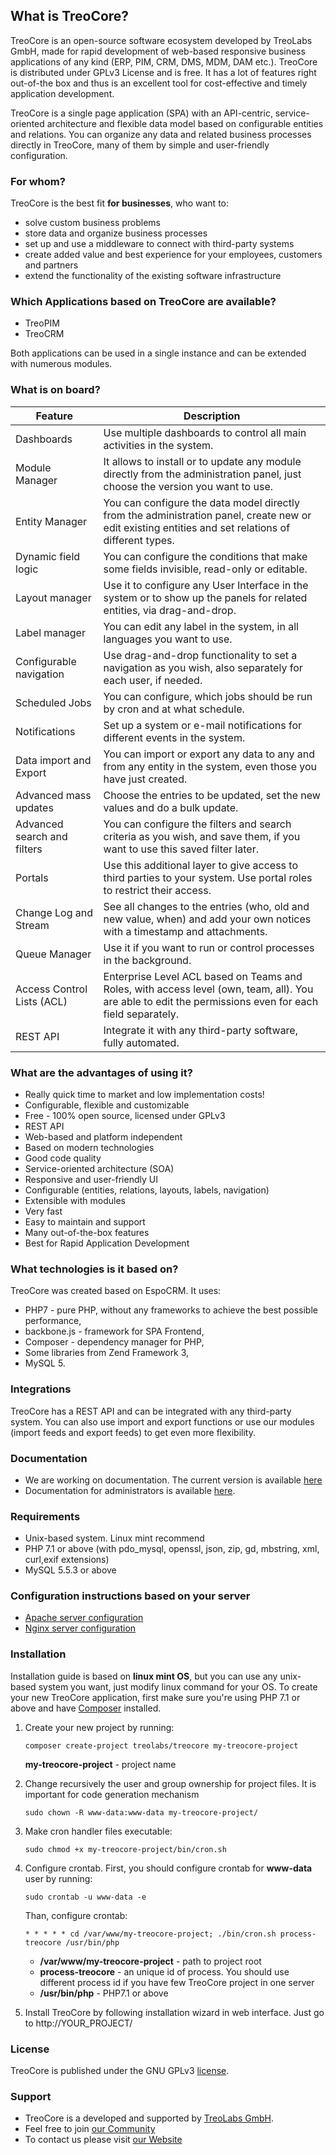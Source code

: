 ## What is TreoCore?
TreoCore is an open-source software ecosystem developed by TreoLabs GmbH, made for rapid development of web-based responsive business applications of any kind (ERP, PIM, CRM, DMS, MDM, DAM etc.). TreoCore is distributed under GPLv3 License and is free. It has a lot of features right out-of-the box and thus is an excellent tool for cost-effective and timely application development.

TreoCore is a single page application (SPA) with an API-centric, service-oriented architecture and flexible data model based on configurable entities and relations. You can organize any data and related business processes directly in TreoCore, many of them by simple and user-friendly configuration.

### For whom?
TreoCore is the best fit **for businesses**, who want to:
* solve custom business problems
* store data and organize business processes
* set up and use a middleware to connect with third-party systems
* create added value and best experience for your employees, customers and partners
* extend the functionality of the existing software infrastructure

### Which Applications based on TreoCore are available?
* TreoPIM
* TreoCRM

Both applications can be used in a single instance and can be extended with numerous modules.

### What is on board?

| Feature                                     | Description                                                                                                                                             |
|---------------------------------------------|---------------------------------------------------------------------------------------------------------------------------------------------------------|
| Dashboards                                  | Use multiple dashboards to control all main activities in the system.                                                                                   |
| Module Manager                              | It allows to install or to update any module directly from the administration panel, just choose the version you want to use.                           |
| Entity Manager                              | You can configure the data model directly from the administration panel, create new or edit existing entities and set relations of different types.     |
| Dynamic field logic                         | You can configure the conditions that make some fields invisible, read-only or editable.                                                                |
| Layout manager                              | Use it to configure any User Interface in the system or to show up the panels for related entities, via drag-and-drop.                                  |
| Label manager                               | You can edit any label in the system, in all languages you want to use.                                                                                 |
| Configurable navigation                     | Use drag-and-drop functionality to set a navigation as you wish, also separately for each user, if needed.                                              |
| Scheduled Jobs                              | You can configure, which jobs should be run by cron and at what schedule.                                                                               |
| Notifications                               | Set up a system or e-mail notifications for different events in the system.                                                                             |
| Data import and Export                      | You can import or export any data to any and from any entity in the system, even those you have just created.                                           |
| Advanced mass updates                       | Choose the entries to be updated, set the new values and do a bulk update.                                                                              |
| Advanced search and filters                 | You can configure the filters and search criteria as you wish, and save them, if you want to use this saved filter later.                               |
| Portals                                     | Use this additional layer to give access to third parties to your system. Use portal roles to restrict their access.                                    |
| Change Log and Stream                       | See all changes to the entries (who, old and new value, when) and add your own notices with a timestamp and attachments.                                |
| Queue Manager                               | Use it if you want to run or control processes in the background.                                                                                       |
| Access Control Lists (ACL)                  | Enterprise Level ACL based on Teams and Roles, with access level (own, team, all). You are able to edit the permissions even for each field separately. |
| REST API                                    | Integrate it with any third-party software, fully automated.                                                                                            |

### What are the advantages of using it?
* Really quick time to market and low implementation costs!
* Configurable, flexible and customizable
* Free - 100% open source, licensed under GPLv3
* REST API
* Web-based and platform independent
* Based on modern technologies
* Good code quality
* Service-oriented architecture (SOA)
* Responsive and user-friendly UI
* Configurable (entities, relations, layouts, labels, navigation)
* Extensible with modules
* Very fast
* Easy to maintain and support
* Many out-of-the-box features
* Best for Rapid Application Development

### What technologies is it based on?
TreoCore was created based on EspoCRM. It uses:

* PHP7 - pure PHP, without any frameworks to achieve the best possible performance,
* backbone.js - framework for SPA Frontend,
* Composer - dependency manager for PHP,
* Some libraries from Zend Framework 3,
* MySQL 5.

### Integrations
TreoCore has a REST API and can be integrated with any third-party system. You can also use import and export functions or use our modules (import feeds and export feeds) to get even more flexibility.

### Documentation
- We are working on documentation. The current version is available [here](https://treopim.com/help)
- Documentation for administrators is available [here](docs/en/administration/).

### Requirements

* Unix-based system. Linux mint recommend
* PHP 7.1 or above (with pdo_mysql, openssl, json, zip, gd, mbstring, xml, curl,exif extensions)
* MySQL 5.5.3 or above

### Configuration instructions based on your server
* [Apache server configuration](docs/en/administration/apache-server-configuration.md)
* [Nginx server configuration](docs/en/administration/nginx-server-configuration.md)

### Installation
Installation guide is based on **linux mint OS**, but you can use any unix-based system you want, just modify linux command for your OS.
To create your new TreoCore application, first make sure you're using PHP 7.1 or above and have [Composer](https://getcomposer.org/) installed. 

1. Create your new project by running:
   ```
   composer create-project treolabs/treocore my-treocore-project
   ```
   **my-treocore-project** - project name
   
2. Change recursively the user and group ownership for project files. It is important for code generation mechanism
   ```
   sudo chown -R www-data:www-data my-treocore-project/
   ```
3. Make cron handler files executable:
   ```
   sudo chmod +x my-treocore-project/bin/cron.sh
   ```
4. Configure crontab. First, you should configure crontab for **www-data** user by running:
   ```
   sudo crontab -u www-data -e
   ```
   Than, configure crontab:
   ```
   * * * * * cd /var/www/my-treocore-project; ./bin/cron.sh process-treocore /usr/bin/php 
   ```
   - **/var/www/my-treocore-project** - path to project root
   - **process-treocore** - an unique id of process. You should use different process id if you have few TreoCore project in one server
   - **/usr/bin/php** - PHP7.1 or above
5. Install TreoCore by following installation wizard in web interface. Just go to http://YOUR_PROJECT/

### License
TreoCore is published under the GNU GPLv3 [license](LICENSE.txt).

### Support

- TreoCore is a developed and supported by [TreoLabs GmbH](https://treolabs.com/).
- Feel free to join [our Community](https://community.treolabs.com/)
- To contact us please visit [our Website](https://treolabs.com/)
